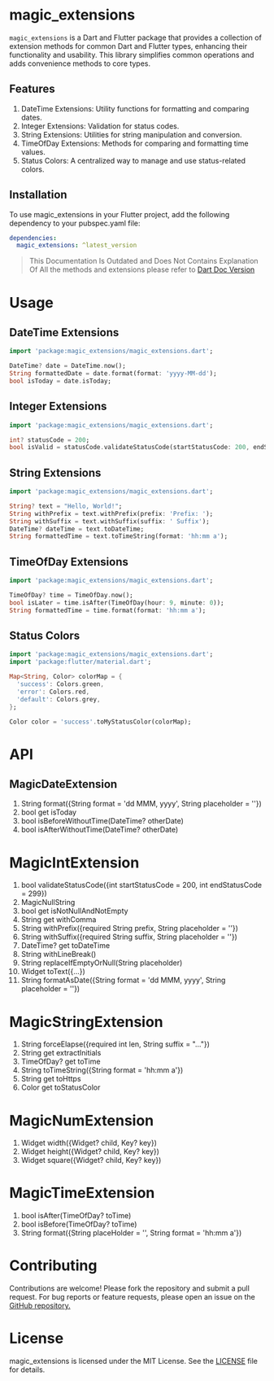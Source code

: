 # magic_extensions
`magic_extensions` is a Dart and Flutter package that provides a collection of extension methods for common Dart and Flutter types, enhancing their functionality and usability. This library simplifies common operations and adds convenience methods to core types.

## Features
1. DateTime Extensions: Utility functions for formatting and comparing dates.
1. Integer Extensions: Validation for status codes.
1. String Extensions: Utilities for string manipulation and conversion.
1. TimeOfDay Extensions: Methods for comparing and formatting time values.
1. Status Colors: A centralized way to manage and use status-related colors.

## Installation
To use magic_extensions in your Flutter project, add the following dependency to your pubspec.yaml file:

```yaml
dependencies:
  magic_extensions: ^latest_version
```

> This Documentation Is Outdated and Does Not Contains Explanation Of All the methods and extensions please refer to [Dart Doc Version](https://gktirkha.github.io/flutter_packages_doc/magic_extensions)

# Usage
## DateTime Extensions
```dart
import 'package:magic_extensions/magic_extensions.dart';

DateTime? date = DateTime.now();
String formattedDate = date.format(format: 'yyyy-MM-dd');
bool isToday = date.isToday;
```

## Integer Extensions
```dart
import 'package:magic_extensions/magic_extensions.dart';

int? statusCode = 200;
bool isValid = statusCode.validateStatusCode(startStatusCode: 200, endStatusCode: 299);
```

## String Extensions
```dart
import 'package:magic_extensions/magic_extensions.dart';

String? text = "Hello, World!";
String withPrefix = text.withPrefix(prefix: 'Prefix: ');
String withSuffix = text.withSuffix(suffix: ' Suffix');
DateTime? dateTime = text.toDateTime;
String formattedTime = text.toTimeString(format: 'hh:mm a');
```

## TimeOfDay Extensions
```dart
import 'package:magic_extensions/magic_extensions.dart';

TimeOfDay? time = TimeOfDay.now();
bool isLater = time.isAfter(TimeOfDay(hour: 9, minute: 0));
String formattedTime = time.format(format: 'hh:mm a');
```

## Status Colors
```dart
import 'package:magic_extensions/magic_extensions.dart';
import 'package:flutter/material.dart';

Map<String, Color> colorMap = {
  'success': Colors.green,
  'error': Colors.red,
  'default': Colors.grey,
};

Color color = 'success'.toMyStatusColor(colorMap);
```

# API
## MagicDateExtension
1. String format({String format = 'dd MMM, yyyy', String placeholder = ''})
1. bool get isToday
1. bool isBeforeWithoutTime(DateTime? otherDate)
1. bool isAfterWithoutTime(DateTime? otherDate)

# MagicIntExtension
1. bool validateStatusCode({int startStatusCode = 200, int endStatusCode = 299})
1. MagicNullString
1. bool get isNotNullAndNotEmpty
1. String get withComma
1. String withPrefix({required String prefix, String placeholder = ''})
1. String withSuffix({required String suffix, String placeholder = ''})
1. DateTime? get toDateTime
1. String withLineBreak()
1. String replaceIfEmptyOrNull(String placeholder)
1. Widget toText({...})
1. String formatAsDate({String format = 'dd MMM, yyyy', String placeholder = ''})

# MagicStringExtension
1. String forceElapse({required int len, String suffix = "..."})
1. String get extractInitials
1. TimeOfDay? get toTime
1. String toTimeString({String format = 'hh:mm a'})
1. String get toHttps
1. Color get toStatusColor

# MagicNumExtension
1. Widget width({Widget? child, Key? key})
1. Widget height({Widget? child, Key? key})
1. Widget square({Widget? child, Key? key})

# MagicTimeExtension
1. bool isAfter(TimeOfDay? toTime)
1. bool isBefore(TimeOfDay? toTime)
1. String format({String placeHolder = '', String format = 'hh:mm a'})

# Contributing
Contributions are welcome! Please fork the repository and submit a pull request. For bug reports or feature requests, please open an issue on the [GitHub repository.](https://github.com/gktirkha/magic_extensions)

# License
magic_extensions is licensed under the MIT License. See the [LICENSE](LICENSE) file for details.

